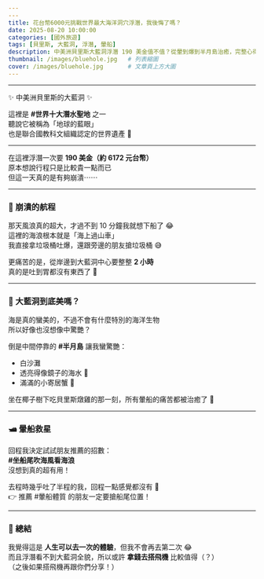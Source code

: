 ```yaml
---
---
title: 花台幣6000元挑戰世界最大海洋洞穴浮潛，我後悔了嗎？
date: 2025-08-20 10:00:00
categories: [國外旅遊]
tags: [貝里斯, 大藍洞, 浮潛, 暈船]
description: 中美洲貝里斯大藍洞浮潛 190 美金值不值？從暈到爆到半月島治癒，完整心得。
thumbnail: /images/bluehole.jpg   # 列表縮圖
cover: /images/bluehole.jpg       # 文章頁上方大圖
---
```

---

✨ 中美洲貝里斯的大藍洞 ✨

這裡是 **#世界十大潛水聖地** 之一  
聽說它被稱為「地球的藍眼」  
也是聯合國教科文組織認定的世界遺產 💙

---

在這裡浮潛一次要 **190 美金（約 6172 元台幣）**  
原本想說行程只是比較貴一點而已  
但這一天真的是有夠崩潰⋯⋯

---

### 🌊 崩潰的航程
那天風浪真的超大，才過不到 10 分鐘我就想下船了 😂  
這裡的海浪根本就是「海上過山車」  
我直接拿垃圾桶吐爆，還跟旁邊的朋友搶垃圾桶 😅  

更痛苦的是，從岸邊到大藍洞中心要整整 **2 小時**  
真的是吐到胃都沒有東西了 🤢

---

### 👀 大藍洞到底美嗎？
海是真的蠻美的，不過不會有什麼特別的海洋生物  
所以好像也沒想像中驚艷？  

倒是中間停靠的 **#半月島** 讓我蠻驚艷：  
- 白沙灘  
- 透亮得像鏡子的海水 🌊  
- 滿滿的小寄居蟹 🦀  

坐在椰子樹下吃貝里斯燉雞的那一刻，所有暈船的痛苦都被治癒了 🥹

---

### 🛥 暈船救星
回程我決定試試朋友推薦的招數：  
**#坐船尾吹海風看海浪**  
沒想到真的超有用！  

去程時幾乎吐了半程的我，回程一點感覺都沒有 🤣  
👉 推薦 #暈船體質 的朋友一定要搶船尾位置！

---

### 🎯 總結
我覺得這是 **人生可以去一次的體驗**，但我不會再去第二次 😂  
而且浮潛看不到大藍洞全貌，所以或許 **拿錢去搭飛機** 比較值得（？）  
（之後如果搭飛機再跟你們分享！）
